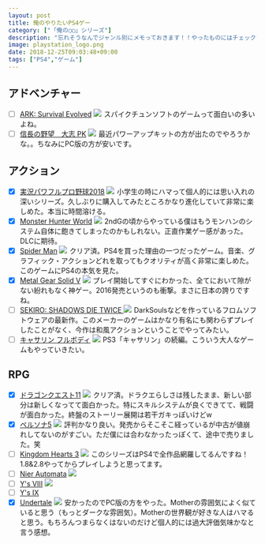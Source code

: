 ```yaml
---
layout: post
title: 俺のやりたいPS4ゲー
category: ["「俺の◯◯」シリーズ"]
description: "忘れそうなんでジャンル別にメモっておきます！！やったものにはチェックつけていきます。"
image: playstation_logo.png
date: 2018-12-25T09:03:48+09:00
tags: ["PS4","ゲーム"]
---
```

## アドベンチャー
- [ ] [ARK: Survival Evolved](https://www.spike-chunsoft.co.jp/ark/)
<a href="https://www.amazon.co.jp/%E3%82%B9%E3%83%91%E3%82%A4%E3%82%AF%E3%83%BB%E3%83%81%E3%83%A5%E3%83%B3%E3%82%BD%E3%83%95%E3%83%88-%E3%80%90PS4%E3%80%91ARK-Survival-Evolved/dp/B072QWRXBC/ref=as_li_ss_il?s=videogames&ie=UTF8&qid=1546574609&sr=1-1&keywords=ARK:+Survival+Evolved&linkCode=li2&tag=pipinosuke04-22&linkId=a9497186c39aa63b83d0ad50f1a4766c&language=ja_JP" target="_blank"><img border="0" src="//ws-fe.amazon-adsystem.com/widgets/q?_encoding=UTF8&ASIN=B072QWRXBC&Format=_SL160_&ID=AsinImage&MarketPlace=JP&ServiceVersion=20070822&WS=1&tag=pipinosuke04-22&language=ja_JP" ></a><img src="https://ir-jp.amazon-adsystem.com/e/ir?t=pipinosuke04-22&language=ja_JP&l=li2&o=9&a=B072QWRXBC" width="1" height="1" border="0" alt="" style="border:none !important; margin:0px !important;" />
スパイクチュンソフトのゲームって面白いの多いよね。
- [ ] [信長の野望　大志 PK](https://www.gamecity.ne.jp/taishi/wpk/)
<a href="https://www.amazon.co.jp/%E3%82%B3%E3%83%BC%E3%82%A8%E3%83%BC%E3%83%86%E3%82%AF%E3%83%A2%E3%82%B2%E3%83%BC%E3%83%A0%E3%82%B9-%E4%BF%A1%E9%95%B7%E3%81%AE%E9%87%8E%E6%9C%9B%E3%83%BB%E5%A4%A7%E5%BF%97-with-%E3%83%91%E3%83%AF%E3%83%BC%E3%82%A2%E3%83%83%E3%83%97%E3%82%AD%E3%83%83%E3%83%88-PS4/dp/B07GX4K2QY/ref=as_li_ss_il?ie=UTF8&linkCode=li2&tag=pipinosuke04-22&linkId=75710429488b33e2700df2abbc65cce3&language=ja_JP" target="_blank"><img border="0" src="//ws-fe.amazon-adsystem.com/widgets/q?_encoding=UTF8&ASIN=B07GX4K2QY&Format=_SL160_&ID=AsinImage&MarketPlace=JP&ServiceVersion=20070822&WS=1&tag=pipinosuke04-22&language=ja_JP" ></a><img src="https://ir-jp.amazon-adsystem.com/e/ir?t=pipinosuke04-22&language=ja_JP&l=li2&o=9&a=B07GX4K2QY" width="1" height="1" border="0" alt="" style="border:none !important; margin:0px !important;" />
最近パワーアップキットの方が出たのでやろうかな。。ちなみにPC版の方が安いです。

## アクション
- [x] [実況パワフルプロ野球2018](https://www.konami.com/pawa/2018/)
<a href="https://www.amazon.co.jp/%E3%82%B3%E3%83%8A%E3%83%9F%E3%83%87%E3%82%B8%E3%82%BF%E3%83%AB%E3%82%A8%E3%83%B3%E3%82%BF%E3%83%86%E3%82%A4%E3%83%B3%E3%83%A1%E3%83%B3%E3%83%88-%E5%AE%9F%E6%B3%81%E3%83%91%E3%83%AF%E3%83%95%E3%83%AB%E3%83%97%E3%83%AD%E9%87%8E%E7%90%832018-PS4/dp/B078LHP564/ref=as_li_ss_il?ie=UTF8&linkCode=li2&tag=pipinosuke04-22&linkId=bcca74e11b614cbab95387191ae48d6f&language=ja_JP" target="_blank"><img border="0" src="//ws-fe.amazon-adsystem.com/widgets/q?_encoding=UTF8&ASIN=B078LHP564&Format=_SL160_&ID=AsinImage&MarketPlace=JP&ServiceVersion=20070822&WS=1&tag=pipinosuke04-22&language=ja_JP" ></a><img src="https://ir-jp.amazon-adsystem.com/e/ir?t=pipinosuke04-22&language=ja_JP&l=li2&o=9&a=B078LHP564" width="1" height="1" border="0" alt="" style="border:none !important; margin:0px !important;" />
小学生の時にハマって個人的には思い入れの深いシリーズ。久しぶりに購入してみたところかなり進化していて非常に楽しめた。本当に時間溶ける。
- [x] [Monster Hunter World](http://www.capcom.co.jp/monsterhunter/world/)
<a href="https://www.amazon.co.jp/%E3%82%AB%E3%83%97%E3%82%B3%E3%83%B3-%E3%83%A2%E3%83%B3%E3%82%B9%E3%82%BF%E3%83%BC%E3%83%8F%E3%83%B3%E3%82%BF%E3%83%BC-%E3%83%AF%E3%83%BC%E3%83%AB%E3%83%89-PS4/dp/B075RZ4MN2/ref=as_li_ss_il?ie=UTF8&linkCode=li2&tag=pipinosuke04-22&linkId=947bf20f9905c25c7476194e15089e21&language=ja_JP" target="_blank"><img border="0" src="//ws-fe.amazon-adsystem.com/widgets/q?_encoding=UTF8&ASIN=B075RZ4MN2&Format=_SL160_&ID=AsinImage&MarketPlace=JP&ServiceVersion=20070822&WS=1&tag=pipinosuke04-22&language=ja_JP" ></a><img src="https://ir-jp.amazon-adsystem.com/e/ir?t=pipinosuke04-22&language=ja_JP&l=li2&o=9&a=B075RZ4MN2" width="1" height="1" border="0" alt="" style="border:none !important; margin:0px !important;" />
2ndGの頃からやっている僕はもうモンハンのシステム自体に飽きてしまったのかもしれない。正直作業ゲー感があった。DLCに期待。
- [x] [Spider Man](https://www.jp.playstation.com/games/marvels-spider-man/)
<a href="https://www.amazon.co.jp/%E3%82%BD%E3%83%8B%E3%83%BC%E3%83%BB%E3%82%A4%E3%83%B3%E3%82%BF%E3%83%A9%E3%82%AF%E3%83%86%E3%82%A3%E3%83%96%E3%82%A8%E3%83%B3%E3%82%BF%E3%83%86%E3%82%A4%E3%83%B3%E3%83%A1%E3%83%B3%E3%83%88-%E3%80%90PS4%E3%80%91Marvels-Spider-Man/dp/B07CNDV7J4/ref=as_li_ss_il?s=videogames&ie=UTF8&qid=1546537416&sr=1-2&keywords=spiderman&linkCode=li2&tag=pipinosuke04-22&linkId=fd12ee9fca7ad3e583099220f0b25669&language=ja_JP" target="_blank"><img border="0" src="//ws-fe.amazon-adsystem.com/widgets/q?_encoding=UTF8&ASIN=B07CNDV7J4&Format=_SL160_&ID=AsinImage&MarketPlace=JP&ServiceVersion=20070822&WS=1&tag=pipinosuke04-22&language=ja_JP" ></a><img src="https://ir-jp.amazon-adsystem.com/e/ir?t=pipinosuke04-22&language=ja_JP&l=li2&o=9&a=B07CNDV7J4" width="1" height="1" border="0" alt="" style="border:none !important; margin:0px !important;" />
クリア済。PS4を買った理由の一つだったゲーム。音楽、グラフィック・アクションどれを取ってもクオリティが高く非常に楽しめた。このゲームにPS4の本気を見た。
- [x] [Metal Gear Solid V](https://www.konami.com/mg/mgs5/tpp/jp/)
<a href="https://www.amazon.co.jp/METAL-GEAR-SOLID-GROUND-PHANTOM/dp/B01L8EOOY4/ref=as_li_ss_il?ie=UTF8&linkCode=li2&tag=pipinosuke04-22&linkId=2f6c70a84177c47be69694164e2a9e62&language=ja_JP" target="_blank"><img border="0" src="//ws-fe.amazon-adsystem.com/widgets/q?_encoding=UTF8&ASIN=B01L8EOOY4&Format=_SL160_&ID=AsinImage&MarketPlace=JP&ServiceVersion=20070822&WS=1&tag=pipinosuke04-22&language=ja_JP" ></a><img src="https://ir-jp.amazon-adsystem.com/e/ir?t=pipinosuke04-22&language=ja_JP&l=li2&o=9&a=B01L8EOOY4" width="1" height="1" border="0" alt="" style="border:none !important; margin:0px !important;" />
プレイ開始してすぐにわかった、全てにおいて隙がない紛れもなく神ゲー。2016発売というのも衝撃。まさに日本の誇りですね。
- [ ] [SEKIRO: SHADOWS DIE TWICE ](https://amzn.to/2ReN1hz)
<a href="https://www.amazon.co.jp/SEKIRO-SHADOWS-%E3%80%90%E4%BA%88%E7%B4%84%E7%89%B9%E5%85%B8%E3%80%91%E7%89%B9%E5%88%A5%E4%BB%95%E6%A7%98%E3%83%91%E3%83%83%E3%82%B1%E3%83%BC%E3%82%B8%E3%83%BB%E3%83%87%E3%82%B8%E3%82%BF%E3%83%AB%E3%82%A2%E3%83%BC%E3%83%88%E3%83%AF%E3%83%BC%E3%82%AF-%E3%83%9F%E3%83%8B%E3%82%B5%E3%82%A6%E3%83%B3%E3%83%89%E3%83%88%E3%83%A9%E3%83%83%E3%82%AF-%E3%82%AA%E3%83%B3%E3%83%A9%E3%82%A4%E3%83%B3%E3%82%B3%E3%83%BC%E3%83%89/dp/B07H7G3LK2/ref=as_li_ss_il?_encoding=UTF8&psc=1&refRID=QJFYFCYDC2TXEB01AD2M&linkCode=li2&tag=pipinosuke04-22&linkId=f3052f6068c504a5501615ec415a74ae&language=ja_JP" target="_blank"><img border="0" src="//ws-fe.amazon-adsystem.com/widgets/q?_encoding=UTF8&ASIN=B07H7G3LK2&Format=_SL160_&ID=AsinImage&MarketPlace=JP&ServiceVersion=20070822&WS=1&tag=pipinosuke04-22&language=ja_JP" ></a><img src="https://ir-jp.amazon-adsystem.com/e/ir?t=pipinosuke04-22&language=ja_JP&l=li2&o=9&a=B07H7G3LK2" width="1" height="1" border="0" alt="" style="border:none !important; margin:0px !important;" />
DarkSoulsなどを作っているフロムソフトウェアの最新作。このメーカーのゲームはかなり有名にも関わらずプレイしたことがなく、今作は和風アクションということでやってみたい。
- [ ] [キャサリン フルボディ](https://amzn.to/2C8Jh6P)
<a href="https://www.amazon.co.jp/%E3%82%AD%E3%83%A3%E3%82%B5%E3%83%AA%E3%83%B3%E3%83%BB%E3%83%95%E3%83%AB%E3%83%9C%E3%83%87%E3%82%A3-%E3%80%90%E5%85%88%E7%9D%80%E8%B3%BC%E5%85%A5%E7%89%B9%E5%85%B8%E3%80%91DLC%E3%80%8C%E3%83%9A%E3%83%AB%E3%82%BD%E3%83%8A5-%E3%83%97%E3%83%AC%E3%82%A4%E3%82%A2%E3%83%96%E3%83%AB%E3%82%AD%E3%83%A3%E3%83%A9%E2%80%9C%E3%82%B8%E3%83%A7%E3%83%BC%E3%82%AB%E3%83%BC-%E6%80%AA%E7%9B%97%E5%9B%A3%E3%82%B9%E3%83%9A%E3%82%B7%E3%83%A3%E3%83%AB%E5%AE%9F%E6%B3%81%E3%82%BB%E3%83%83%E3%83%88%E3%80%8D-%E5%90%8C%E6%A2%B1/dp/B07H8H61ZL/ref=as_li_ss_il?ie=UTF8&linkCode=li2&tag=pipinosuke04-22&linkId=41c5bbab84a3635e6b938058f698028a&language=ja_JP" target="_blank"><img border="0" src="//ws-fe.amazon-adsystem.com/widgets/q?_encoding=UTF8&ASIN=B07H8H61ZL&Format=_SL160_&ID=AsinImage&MarketPlace=JP&ServiceVersion=20070822&WS=1&tag=pipinosuke04-22&language=ja_JP" ></a><img src="https://ir-jp.amazon-adsystem.com/e/ir?t=pipinosuke04-22&language=ja_JP&l=li2&o=9&a=B07H8H61ZL" width="1" height="1" border="0" alt="" style="border:none !important; margin:0px !important;" />
PS3「キャサリン」の続編。こういう大人なゲームもやっていきたい。

## RPG
- [x]  [ドラゴンクエスト11](http://www.dq11.jp/)
<a href="https://www.amazon.co.jp/%E3%82%B9%E3%82%AF%E3%82%A6%E3%82%A7%E3%82%A2%E3%83%BB%E3%82%A8%E3%83%8B%E3%83%83%E3%82%AF%E3%82%B9-%E3%80%90PS4%E3%80%91%E3%83%89%E3%83%A9%E3%82%B4%E3%83%B3%E3%82%AF%E3%82%A8%E3%82%B9%E3%83%88XI-%E9%81%8E%E3%81%8E%E5%8E%BB%E3%82%8A%E3%81%97%E6%99%82%E3%82%92%E6%B1%82%E3%82%81%E3%81%A6/dp/B06Y63281P/ref=as_li_ss_il?ie=UTF8&qid=1546537337&sr=8-1&keywords=%E3%83%89%E3%83%A9%E3%82%AF%E3%82%A8+%EF%BC%91%EF%BC%91&linkCode=li2&tag=pipinosuke04-22&linkId=9b319e5aa43f2799a5c66899a2fb7b2f&language=ja_JP" target="_blank"><img border="0" src="//ws-fe.amazon-adsystem.com/widgets/q?_encoding=UTF8&ASIN=B06Y63281P&Format=_SL160_&ID=AsinImage&MarketPlace=JP&ServiceVersion=20070822&WS=1&tag=pipinosuke04-22&language=ja_JP" ></a><img src="https://ir-jp.amazon-adsystem.com/e/ir?t=pipinosuke04-22&language=ja_JP&l=li2&o=9&a=B06Y63281P" width="1" height="1" border="0" alt="" style="border:none !important; margin:0px !important;" />
クリア済。ドラクエらしさは残したまま、新しい部分は新しくなってて面白かった。特にスキルシステムが良くできてて、戦闘が面白かった。終盤のストーリー展開は若干ガキっぽいけどw
- [x] [ペルソナ5](http://persona5.jp/)
<a href="https://www.amazon.co.jp/%E3%82%A2%E3%83%88%E3%83%A9%E3%82%B9-%E3%83%9A%E3%83%AB%E3%82%BD%E3%83%8A5-%E6%96%B0%E4%BE%A1%E6%A0%BC%E7%89%88-PS4/dp/B07FB4W3K5/ref=as_li_ss_il?ie=UTF8&qid=1546537681&sr=8-1&keywords=persona5+%E3%82%B2%E3%83%BC%E3%83%A0&linkCode=li2&tag=pipinosuke04-22&linkId=82c2f097be4f91e332c038d92015e8a4&language=ja_JP" target="_blank"><img border="0" src="//ws-fe.amazon-adsystem.com/widgets/q?_encoding=UTF8&ASIN=B07FB4W3K5&Format=_SL160_&ID=AsinImage&MarketPlace=JP&ServiceVersion=20070822&WS=1&tag=pipinosuke04-22&language=ja_JP" ></a><img src="https://ir-jp.amazon-adsystem.com/e/ir?t=pipinosuke04-22&language=ja_JP&l=li2&o=9&a=B07FB4W3K5" width="1" height="1" border="0" alt="" style="border:none !important; margin:0px !important;" />
評判かなり良い。発売からそこそこ経っているが中古が値崩れしてないのがすごい。ただ僕には合わなかったっぽくて、途中で売りました。笑
- [ ] [Kingdom Hearts 3](https://www.jp.square-enix.com/kingdom/kh3/)
<a href="https://www.amazon.co.jp/%E3%82%B9%E3%82%AF%E3%82%A6%E3%82%A7%E3%82%A2%E3%83%BB%E3%82%A8%E3%83%8B%E3%83%83%E3%82%AF%E3%82%B9-%E3%82%AD%E3%83%B3%E3%82%B0%E3%83%80%E3%83%A0-%E3%83%8F%E3%83%BC%E3%83%84III-PS4/dp/B07DP4F3PZ/ref=as_li_ss_il?ie=UTF8&linkCode=li2&tag=pipinosuke04-22&linkId=c964fbf271d1c2f723dd486b47af7308&language=ja_JP" target="_blank"><img border="0" src="//ws-fe.amazon-adsystem.com/widgets/q?_encoding=UTF8&ASIN=B07DP4F3PZ&Format=_SL160_&ID=AsinImage&MarketPlace=JP&ServiceVersion=20070822&WS=1&tag=pipinosuke04-22&language=ja_JP" ></a><img src="https://ir-jp.amazon-adsystem.com/e/ir?t=pipinosuke04-22&language=ja_JP&l=li2&o=9&a=B07DP4F3PZ" width="1" height="1" border="0" alt="" style="border:none !important; margin:0px !important;" />
このシリーズはPS4で全作品網羅してるんですね！1.8&2.8やってからプレイしようと思ってます。
- [ ] [Nier Automata](http://www.jp.square-enix.com/nierautomata/)
<a href="https://www.amazon.co.jp/%E3%83%8B%E3%83%BC%E3%82%A2-%E3%82%AA%E3%83%BC%E3%83%88%E3%83%9E%E3%82%BF-%E3%82%B2%E3%83%BC%E3%83%A0-%E3%83%A8%E3%83%AB%E3%83%8F-%E3%82%A8%E3%83%87%E3%82%A3%E3%82%B7%E3%83%A7%E3%83%B3/dp/B07L8KKFFJ/ref=as_li_ss_il?ie=UTF8&linkCode=li2&tag=pipinosuke04-22&linkId=e418b76e6aeeef431a75cf5d85473756&language=ja_JP" target="_blank"><img border="0" src="//ws-fe.amazon-adsystem.com/widgets/q?_encoding=UTF8&ASIN=B07L8KKFFJ&Format=_SL160_&ID=AsinImage&MarketPlace=JP&ServiceVersion=20070822&WS=1&tag=pipinosuke04-22&language=ja_JP" ></a><img src="https://ir-jp.amazon-adsystem.com/e/ir?t=pipinosuke04-22&language=ja_JP&l=li2&o=9&a=B07L8KKFFJ" width="1" height="1" border="0" alt="" style="border:none !important; margin:0px !important;" />
- [ ] [Y's Ⅷ](https://www.falcom.co.jp/ys8_ps4/)
<a href="https://www.amazon.co.jp/%E3%82%A4%E3%83%BC%E3%82%B9VIII-Lacrimosa-of-DANA-PS4/dp/B01NCZCB2H/ref=as_li_ss_il?s=videogames&ie=UTF8&qid=1546574536&sr=1-2&keywords=ys+viii&linkCode=li2&tag=pipinosuke04-22&linkId=3fa85a3730776abe499557b421868005&language=ja_JP" target="_blank"><img border="0" src="//ws-fe.amazon-adsystem.com/widgets/q?_encoding=UTF8&ASIN=B01NCZCB2H&Format=_SL160_&ID=AsinImage&MarketPlace=JP&ServiceVersion=20070822&WS=1&tag=pipinosuke04-22&language=ja_JP" ></a><img src="https://ir-jp.amazon-adsystem.com/e/ir?t=pipinosuke04-22&language=ja_JP&l=li2&o=9&a=B01NCZCB2H" width="1" height="1" border="0" alt="" style="border:none !important; margin:0px !important;" />
- [ ] [Y's Ⅸ](https://www.falcom.co.jp/ys9/)
- [x] [Undertale](https://undertale.jp/)
<a href="https://www.amazon.co.jp/%E3%83%8F%E3%83%81%E3%83%8E%E3%83%A8%E3%83%B3-UNDERTALE-PS4-%E3%80%90%E6%B0%B8%E4%B9%85%E5%B0%81%E5%85%A5%E7%89%B9%E5%85%B8%E3%80%91%E3%82%B9%E3%83%88%E3%83%BC%E3%83%AA%E3%83%BC%E3%83%96%E3%83%83%E3%82%AF%E3%83%AC%E3%83%83%E3%83%88-%E5%90%8C%E6%A2%B1/dp/B079PVN2X8/ref=as_li_ss_il?ie=UTF8&linkCode=li2&tag=pipinosuke04-22&linkId=fbe6b62c692873ebe05ecc59d40e74d3&language=ja_JP" target="_blank"><img border="0" src="//ws-fe.amazon-adsystem.com/widgets/q?_encoding=UTF8&ASIN=B079PVN2X8&Format=_SL160_&ID=AsinImage&MarketPlace=JP&ServiceVersion=20070822&WS=1&tag=pipinosuke04-22&language=ja_JP" ></a><img src="https://ir-jp.amazon-adsystem.com/e/ir?t=pipinosuke04-22&language=ja_JP&l=li2&o=9&a=B079PVN2X8" width="1" height="1" border="0" alt="" style="border:none !important; margin:0px !important;" />
安かったのでPC版の方をやった。Motherの雰囲気によく似ていると思う（もっとダークな雰囲気）。Motherの世界観が好きな人はハマると思う。もちろんつまらなくはないのだけど個人的には過大評価気味かなと言う感想。
